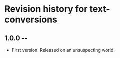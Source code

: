 # Revision history for text-conversions

## 1.0.0 -- 

* First version. Released on an unsuspecting world.
